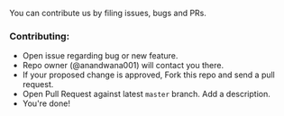 
You can contribute us by filing issues, bugs and PRs.

### Contributing:
- Open issue regarding bug or new feature.
- Repo owner (@anandwana001) will contact you there.
- If your proposed change is approved, Fork this repo and send a pull request.
- Open Pull Request against latest `master` branch. Add a description.
- You're done!
